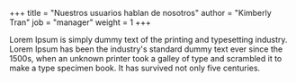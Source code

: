 +++
title = "Nuestros usuarios hablan de nosotros"
author = "Kimberly Tran"
job = "manager"
weight = 1
+++

Lorem Ipsum is simply dummy text of the printing and typesetting industry. Lorem Ipsum has been the industry's standard dummy text ever since the 1500s, when an unknown printer took a galley of type and scrambled it to make a type specimen book. It has survived not only five centuries.
